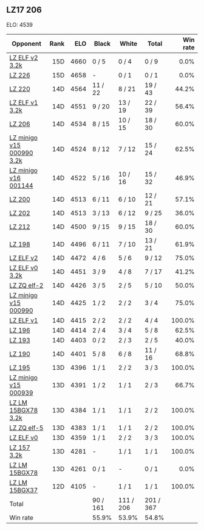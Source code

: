 ## LZ17 206 ##

ELO: 4539

Opponent | Rank | ELO | Black | White | Total | Win rate
---------|-----:|----:|-------|-------|-------|-------:
[LZ ELF v2 3.2k](LZ%20ELF%20v2%203.2k.md) | 15D | 4660 | 0 / 5 | 0 / 4 | 0 / 9 | 0.0%
[LZ 226](LZ%20226.md) | 15D | 4658 | - | 0 / 1 | 0 / 1 | 0.0%
[LZ 220](LZ%20220.md) | 14D | 4564 | 11 / 22 | 8 / 21 | 19 / 43 | 44.2%
[LZ ELF v1 3.2k](LZ%20ELF%20v1%203.2k.md) | 14D | 4551 | 9 / 20 | 13 / 19 | 22 / 39 | 56.4%
[LZ 206](LZ%20206.md) | 14D | 4534 | 8 / 15 | 10 / 15 | 18 / 30 | 60.0%
[LZ minigo v15 000990 3.2k](LZ%20minigo%20v15%20000990%203.2k.md) | 14D | 4524 | 8 / 12 | 7 / 12 | 15 / 24 | 62.5%
[LZ minigo v16 001144](LZ%20minigo%20v16%20001144.md) | 14D | 4522 | 5 / 16 | 10 / 16 | 15 / 32 | 46.9%
[LZ 200](LZ%20200.md) | 14D | 4513 | 6 / 11 | 6 / 10 | 12 / 21 | 57.1%
[LZ 202](LZ%20202.md) | 14D | 4513 | 3 / 13 | 6 / 12 | 9 / 25 | 36.0%
[LZ 212](LZ%20212.md) | 14D | 4500 | 9 / 15 | 9 / 15 | 18 / 30 | 60.0%
[LZ 198](LZ%20198.md) | 14D | 4496 | 6 / 11 | 7 / 10 | 13 / 21 | 61.9%
[LZ ELF v2](LZ%20ELF%20v2.md) | 14D | 4472 | 4 / 6 | 5 / 6 | 9 / 12 | 75.0%
[LZ ELF v0 3.2k](LZ%20ELF%20v0%203.2k.md) | 14D | 4451 | 3 / 9 | 4 / 8 | 7 / 17 | 41.2%
[LZ ZQ elf-2](LZ%20ZQ%20elf-2.md) | 14D | 4426 | 3 / 5 | 2 / 5 | 5 / 10 | 50.0%
[LZ minigo v15 000990](LZ%20minigo%20v15%20000990.md) | 14D | 4425 | 1 / 2 | 2 / 2 | 3 / 4 | 75.0%
[LZ ELF v1](LZ%20ELF%20v1.md) | 14D | 4415 | 2 / 2 | 2 / 2 | 4 / 4 | 100.0%
[LZ 196](LZ%20196.md) | 14D | 4414 | 2 / 4 | 3 / 4 | 5 / 8 | 62.5%
[LZ 193](LZ%20193.md) | 14D | 4403 | 0 / 2 | 2 / 3 | 2 / 5 | 40.0%
[LZ 190](LZ%20190.md) | 14D | 4401 | 5 / 8 | 6 / 8 | 11 / 16 | 68.8%
[LZ 195](LZ%20195.md) | 13D | 4396 | 1 / 1 | 2 / 2 | 3 / 3 | 100.0%
[LZ minigo v15 000939](LZ%20minigo%20v15%20000939.md) | 13D | 4391 | 1 / 2 | 1 / 1 | 2 / 3 | 66.7%
[LZ LM 15BGX78 3.2k](LZ%20LM%2015BGX78%203.2k.md) | 13D | 4384 | 1 / 1 | 1 / 1 | 2 / 2 | 100.0%
[LZ ZQ elf-5](LZ%20ZQ%20elf-5.md) | 13D | 4383 | 1 / 1 | 1 / 1 | 2 / 2 | 100.0%
[LZ ELF v0](LZ%20ELF%20v0.md) | 13D | 4359 | 1 / 1 | 2 / 2 | 3 / 3 | 100.0%
[LZ 157 3.2k](LZ%20157%203.2k.md) | 13D | 4281 | - | 1 / 1 | 1 / 1 | 100.0%
[LZ LM 15BGX78](LZ%20LM%2015BGX78.md) | 13D | 4261 | 0 / 1 | - | 0 / 1 | 0.0%
[LZ LM 15BGX37](LZ%20LM%2015BGX37.md) | 12D | 4105 | - | 1 / 1 | 1 / 1 | 100.0%
Total | | | 90 / 161 | 111 / 206 | 201 / 367 | 
Win rate| | | 55.9% | 53.9% | 54.8% | 
